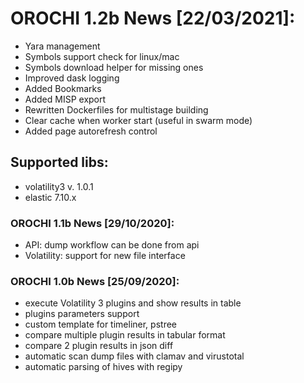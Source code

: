 # OROCHI 1.2b News [22/03/2021]:

- Yara management
- Symbols support check for linux/mac
- Symbols download helper for missing ones
- Improved dask logging
- Added Bookmarks
- Added MISP export
- Rewritten Dockerfiles for multistage building
- Clear cache when worker start (useful in swarm mode)
- Added page autorefresh control

## Supported libs:

- volatility3 v. 1.0.1
- elastic 7.10.x

### OROCHI 1.1b News [29/10/2020]:

- API: dump workflow can be done from api
- Volatility: support for new file interface

### OROCHI 1.0b News [25/09/2020]:

- execute Volatility 3 plugins and show results in table
- plugins parameters support
- custom template for timeliner, pstree
- compare multiple plugin results in tabular format
- compare 2 plugin results in json diff
- automatic scan dump files with clamav and virustotal
- automatic parsing of hives with regipy
